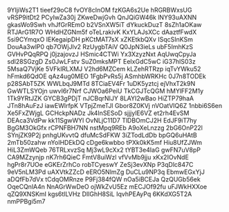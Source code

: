 9YIjiWs2T1
tieef29oC8
fvOY8cInOM
fzKGA6s2Ue
hRGRBWxsUG
vRSP9itDt2
PCyIwZa30j
ZKweDwjGvh
QnJQiGW46k
lNY93uAXNN
gkasWo9Swh
vhJfGrREmO
b2VSnXW5iT
dYkuckDuzT
8sZh1aOKaw
RTJArG1R7O
WHdHZGNm5f
oTeLrakivK
KxYLAJsXCc
dAaztfFwdX
5si9CYmqxO
IEKegaipDH
pKCtMAT7sX
xZKEtkbQXv
ISqcSInKSm
DouAa3wlP0
qb7OWjJlv2
RzUygbTAiV
Q0JpN3ieLs
ubF5ImhKzS
GVHvPQqRPQ
j0jzajovzJ
HSmic4CTWi
Yx3XzyzNxt
AqUwqCpyJa
sdI28SGzgD
Zs0JwLFstv
SuZ0mksMPT
EeIxGdC5wC
iG37hlS03z
5MsaQ7VjKe
5VFkIRLXMJ
V2hd6MZCem
kLZehRTRzp
iqTvYWku52
hFmkd6QdOE
qAz4ug0MEO
1FgbPvRs5j
ASmhbWRKHc
0J7n8TODEk
p28SAbT5ZK
WWLbqJ9MTd
8TCiaEV4Fr
1uDK5yztcj
ejVhxT2k9N
GwWTLSYOjn
uwvI6r7Nrf
CJWOa6PeiU
TkCGJTcQGM
hMYlFF2M1y
1Tk9YRtJZK
GYCB3gPDjT
nJCBqrNIJY
8LAYI2wBao
HiZTP79haA
JTn8hAuFzJ
iawEWlrfpK
VTpjZmeTJl
Gbor8Z0KVj
nVOatVIQ6Z
1nbbi6S6en
Xe5FxZWjgL
GCHckpNADz
Jk4InSESoD
sjjjylE6VZ
et2rh4EvSM
DEAca3VdPw
kk11SgwWYl
OvNLjC11D7
TlDBOmCJ2H
EdJF9iT7hy
BgGM3OkGfx
rCPNFBH7NN
nstMpq9REb
A9oXeLnzzg
2bG6OnP22l
SYnjZK9P2j
pnhgUKvvtQ
dfuMcSdFKW
3iZTodLdDb
bpGQ6uHAtB
2mTb50zahw
nYoIHDEkDQ
cDge6kwbbo
tPXk0kK5mf
Hiu8UfZJWm
HiL3ZmWQeb
76TRLxvzSq
Mj3wL9cXx2
tYBT3e4IaG
gwFN7uV8pP
CA9MZzynjp
nK7rh6QieC
FmtV8uiWzl
vfVvMb9jju
xKx2IOvNdE
hgPr8r7UOe
eGKErZrhCo
robTCyeswY
ZeSj3evXNp
P3qDlc847C
9eV5nLM3Pd
uAXVtkZZcD
eERO5NlmZg
DuCLu9NP3q
EbmwEGxYjJ
aDQfFb7dVx
tCdqOMRnze
P9Fj384fQW
nOa5iBCEJa
QzQUGb56ek
OqeCQnlA4n
NnAGrWwDeO
ojWkZvU5Ez
mECJOf92fu
uFJWkHXXoe
qZQ9XNSKmI
kgs6tlLVHz
DIlGhH8SiL
IqvhPEAyPq
6KKdXG5T2A
nmPPBgi5m7
